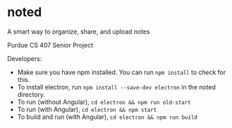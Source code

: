 # noted
A smart way to organize, share, and upload notes


Purdue CS 407 Senior Project

Developers:
* Make sure you have npm installed. You can run `npm install` to check for this.
* To install electron, run `npm install --save-dev electron` in the noted directory.
* To run (without Angular), `cd electron && npm run old-start`
* To run (with Angular), `cd electron && npm start` 
* To build and run (with Angular), `cd electron && npm run build`
